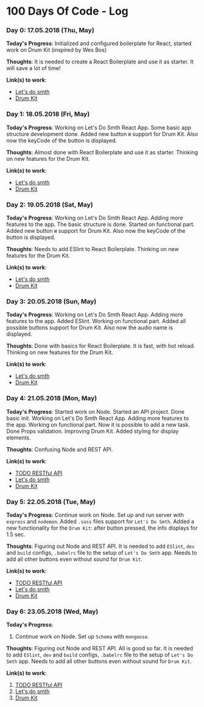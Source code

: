 # 100 Days Of Code - Log

### Day 0: 17.05.2018 (Thu, May)

**Today's Progress**: Initialized and configured boilerplate for React, started work on Drum Kit (inspired by Wes Bos)

**Thoughts**: It is needed to create a React Boilerplate and use it as starter. It will save a lot of time!

**Link(s) to work**: 
- [Let's do smth](https://github.com/IvaTsu/lets-do-smth)
- [Drum Kit](https://github.com/IvaTsu/drum-kit)

### Day 1: 18.05.2018 (Fri, May)

**Today's Progress**: Working on Let's Do Smth React App. Some basic app structure development done. Added new button `W` support for Drum Kit. Also now the keyCode of the button is displayed.

**Thoughts**: Almost done with React Boilerplate and use it as starter. Thinking on new features for the Drum Kit.

**Link(s) to work**: 
- [Let's do smth](https://github.com/IvaTsu/lets-do-smth)
- [Drum Kit](https://github.com/IvaTsu/drum-kit)

### Day 2: 19.05.2018 (Sat, May)

**Today's Progress**: Working on Let's Do Smth React App. Adding more features to the app. The basic structure is done. Started on functional part. Added new button `W` support for Drum Kit. Also now the keyCode of the button is displayed.

**Thoughts**: Needs to add ESlint to React Boilerplate. Thinking on new features for the Drum Kit.

**Link(s) to work**: 
- [Let's do smth](https://github.com/IvaTsu/lets-do-smth)
- [Drum Kit](https://github.com/IvaTsu/drum-kit)

### Day 3: 20.05.2018 (Sun, May)

**Today's Progress**: Working on Let's Do Smth React App. Adding more features to the app. Added ESlint. Working on functional part. Added all possible buttons support for Drum Kit. Also now the audio name is displayed.

**Thoughts**: Done with basics for React Boilerplate. It is fast, with hot reload. Thinking on new features for the Drum Kit.

**Link(s) to work**: 
- [Let's do smth](https://github.com/IvaTsu/lets-do-smth)
- [Drum Kit](https://github.com/IvaTsu/drum-kit)

### Day 4: 21.05.2018 (Mon, May)

**Today's Progress**: Started work on Node. Started an API project. Done basic init. Working on Let's Do Smth React App. Adding more features to the app. Working on functional part. Now it is possible to add a new task. Done Props validation. Improving Drum Kit. Added styling for display elements.

**Thoughts**: Confusing Node and REST API.

**Link(s) to work**:
- [TODO RESTful API](https://github.com/IvaTsu/todo-restful-api)
- [Let's do smth](https://github.com/IvaTsu/lets-do-smth)
- [Drum Kit](https://github.com/IvaTsu/drum-kit)

### Day 5: 22.05.2018 (Tue, May)

**Today's Progress**: Continue work on Node. Set up and run server with `express` and `nodemon`. Added `.sass` files support for `Let's Do Smth`. Added a new functionality for the `Drum Kit`: after button pressed, the info displays for 1.5 sec.

**Thoughts**: Figuring out Node and REST API. It is needed to add `ESlint`, `dev` and `build` configs, `.babelrc` file to the setup of `Let's Do Smth` app. Needs to add all other buttons even without sound for `Drum Kit`. 

**Link(s) to work**:
- [TODO RESTful API](https://github.com/IvaTsu/todo-restful-api)
- [Let's do smth](https://github.com/IvaTsu/lets-do-smth)
- [Drum Kit](https://github.com/IvaTsu/drum-kit)

### Day 6: 23.05.2018 (Wed, May)

**Today's Progress**: 
1. Continue work on Node. Set up `Schema` with `mongoose`.

**Thoughts**: Figuring out Node and REST API. All is good so far. It is needed to add `ESlint`, `dev` and `build` configs, `.babelrc` file to the setup of `Let's Do Smth` app. Needs to add all other buttons even without sound for `Drum Kit`. 

**Link(s) to work**:
1. [TODO RESTful API](https://github.com/IvaTsu/todo-restful-api)
2. [Let's do smth](https://github.com/IvaTsu/lets-do-smth)
3. [Drum Kit](https://github.com/IvaTsu/drum-kit)

